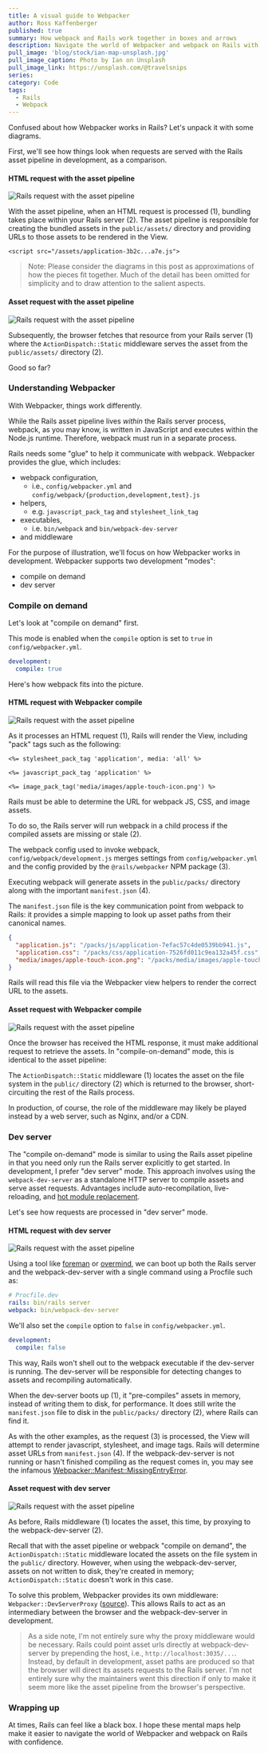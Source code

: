 ```yaml
---
title: A visual guide to Webpacker
author: Ross Kaffenberger
published: true
summary: How webpack and Rails work together in boxes and arrows
description: Navigate the world of Webpacker and webpack on Rails with confidence using this collection of mental maps I put together.
pull_image: 'blog/stock/ian-map-unsplash.jpg'
pull_image_caption: Photo by Ian on Unsplash
pull_image_link: https://unsplash.com/@travelsnips
series:
category: Code
tags:
  - Rails
  - Webpack
---
```


Confused about how Webpacker works in Rails? Let's unpack it with some diagrams.

First, we'll see how things look when requests are served with the Rails asset pipeline in development, as a comparison.

#### HTML request with the asset pipeline

![Rails request with the asset pipeline](blog/visual-guide-to-webpacker/webpacker-asset-pipeline-1.png)

With the asset pipeline, when an HTML request is processed (1), bundling takes place within your Rails server (2). The asset pipeline is responsible for creating the bundled assets in the `public/assets/` directory and providing URLs to those assets to be rendered in the View.

```
<script src="/assets/application-3b2c...a7e.js">
```

> Note: Please consider the diagrams in this post as approximations of how the pieces fit together. Much of the detail has been omitted for simplicity and to draw attention to the salient aspects.

#### Asset request with the asset pipeline

![Rails request with the asset pipeline](blog/visual-guide-to-webpacker/webpacker-asset-pipeline-2.png)

Subsequently, the browser fetches that resource from your Rails server (1) where the `ActionDispatch::Static` middleware serves the asset from the `public/assets/` directory (2).

Good so far?

### Understanding Webpacker

With Webpacker, things work differently.

While the Rails asset pipeline lives _within_ the Rails server process, webpack, as you may know, is written in JavaScript and executes within the Node.js runtime. Therefore, webpack must run in a separate process.

Rails needs some "glue" to help it communicate with webpack. Webpacker provides the glue, which includes:

- webpack configuration,
  - i.e., `config/webpacker.yml` and `config/webpack/{production,development,test}.js`
- helpers,
  - e.g. `javascript_pack_tag` and `stylesheet_link_tag`
- executables,
  - i.e. `bin/webpack` and `bin/webpack-dev-server`
- and middleware

For the purpose of illustration, we'll focus on how Webpacker works in development. Webpacker supports two development "modes":

- compile on demand
- dev server

### Compile on demand

Let's look at "compile on demand" first.

This mode is enabled when the `compile` option is set to `true` in `config/webpacker.yml`.

```yaml
development:
  compile: true
```

Here's how webpack fits into the picture.

#### HTML request with Webpacker compile

![Rails request with the asset pipeline](blog/visual-guide-to-webpacker/webpacker-compile-1.png)

As it processes an HTML request (1), Rails will render the View, including "pack" tags such as the following:

```erb
<%= stylesheet_pack_tag 'application', media: 'all' %>

<%= javascript_pack_tag 'application' %>

<%= image_pack_tag('media/images/apple-touch-icon.png') %>
```

Rails must be able to determine the URL for webpack JS, CSS, and image assets.

To do so, the Rails server will run webpack in a child process if the compiled assets are missing or stale (2).

The webpack config used to invoke webpack, `config/webpack/development.js` merges settings from `config/webpacker.yml` and the config provided by the `@rails/webpacker` NPM package (3).

Executing webpack will generate assets in the `public/packs/` directory along with the important `manifest.json` (4).

The `manifest.json` file is the key communication point from webpack to Rails: it provides a simple mapping to look up asset paths from their canonical names.

```json
{
  "application.js": "/packs/js/application-7efac57c4de0539bb941.js",
  "application.css": "/packs/css/application-7526fd011c9ea132a45f.css",
  "media/images/apple-touch-icon.png": "/packs/media/images/apple-touch-icon-b8d7025d5da762a9c1dd30980f412c92.png"
}
```

Rails will read this file via the Webpacker view helpers to render the correct URL to the assets.

#### Asset request with Webpacker compile

![Rails request with the asset pipeline](blog/visual-guide-to-webpacker/webpacker-compile-2.png)

Once the browser has received the HTML response, it must make additional request to retrieve the assets. In "compile-on-demand" mode, this is identical to the asset pipeline:

The `ActionDispatch::Static` middleware (1) locates the asset on the file system in the `public/` directory (2) which is returned to the browser, short-circuiting the rest of the Rails process.

In production, of course, the role of the middleware may likely be played instead by a web server, such as Nginx, and/or a CDN.

### Dev server

The "compile on-demand" mode is similar to using the Rails asset pipeline in that you need only run the Rails server explicitly to get started. In development, I prefer "dev server" mode. This approach involves using the `webpack-dev-server` as a standalone HTTP server to compile assets and serve asset requests. Advantages include auto-recompilation, live-reloading, and [hot module replacement](https://webpack.js.org/concepts/hot-module-replacement/).

Let's see how requests are processed in "dev server" mode.

#### HTML request with dev server

![Rails request with the asset pipeline](blog/visual-guide-to-webpacker/webpacker-dev-server-1.png)

Using a tool like [foreman](https://github.com/ddollar/foreman) or [overmind](https://github.com/DarthSim/overmind), we can boot up both the Rails server and the webpack-dev-server with a single command using a Procfile such as:

```yaml
# Procfile.dev
rails: bin/rails server
webpack: bin/webpack-dev-server
```

We'll also set the `compile` option to `false` in `config/webpacker.yml`.

```yaml
development:
  compile: false
```

This way, Rails won't shell out to the webpack executable if the dev-server is running. The dev-server will be responsible for detecting changes to assets and recompiling automatically.

When the dev-server boots up (1), it "pre-compiles" assets in memory, instead of writing them to disk, for performance. It does still write the `manifest.json` file to disk in the `public/packs/` directory (2), where Rails can find it.

As with the other examples, as the request (3) is processed, the View will attempt to render javascript, stylesheet, and image tags. Rails will determine asset URLs from `manifest.json` (4). If the webpack-dev-server is not running or hasn't finished compiling as the request comes in, you may see the infamous [Webpacker::Manifest::MissingEntryError](https://github.com/rails/webpacker/issues/1730).

#### Asset request with dev server

![Rails request with the asset pipeline](blog/visual-guide-to-webpacker/webpacker-dev-server-2.png)

As before, Rails middleware (1) locates the asset, this time, by proxying to the webpack-dev-server (2).

Recall that with the asset pipeline or webpack "compile on demand", the `ActionDispatch::Static` middleware located the assets on the file system in the `public/` directory. However, when using the webpack-dev-server, assets on not written to disk, they're created in memory; `ActionDispatch::Static` doesn't work in this case.

To solve this problem, Webpacker provides its own middleware: `Webpacker::DevServerProxy` ([source](https://github.com/rails/webpacker/blob/bf278f9787704ed0f78038ad7d36c008abc2edfd/lib/webpacker/dev_server_proxy.rb#L3)). This allows Rails to act as an intermediary between the browser and the webpack-dev-server in development.

> As a side note, I'm not entirely sure why the proxy middleware would be necessary. Rails could point asset urls directly at webpack-dev-server by prepending the host, i.e., `http://localhost:3035/...`. Instead, by default in development, asset paths are produced so that the browser will direct its assets requests to the Rails server. I'm not entirely sure why the maintainers went this direction if only to make it seem more like the asset pipeline from the browser's perspective.

### Wrapping up

At times, Rails can feel like a black box. I hope these mental maps help make it easier to navigate the world of Webpacker and webpack on Rails with confidence.
